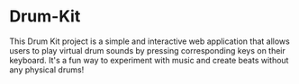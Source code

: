 # Drum-Kit
This Drum Kit project is a simple and interactive web application that allows users to play virtual drum sounds by pressing corresponding keys on their keyboard. It's a fun way to experiment with music and create beats without any physical drums!
